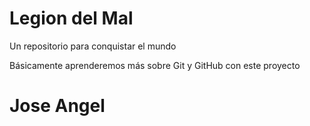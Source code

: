 # Legion del Mal
Un repositorio para conquistar el mundo

Básicamente aprenderemos más sobre Git y GitHub con este proyecto


# Jose Angel

